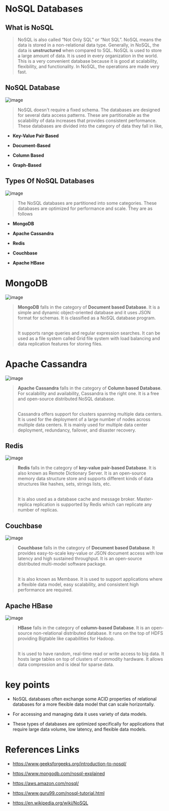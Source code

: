             
 #  NoSQL Databases  


 ## What is NoSQL  

  

>NoSQL is also called “Not Only SQL” or “Not SQL”. NoSQL means the data is stored in a non-relational data type. Generally, in NoSQL, the data is **unstructured** when compared to SQL. NoSQL is used to store a large amount of data. It is used in every organization in the world. This is a very convenient database because it is good at scalability, flexibility, and functionality. In NoSQL, the operations are made very fast.  

  

 ## NoSQL Database  

  ![image](https://www.guru99.com/images/1/101818_0537_NoSQLTutori1.png)

>NoSQL doesn't require a fixed schema. The databases are designed for several data access patterns. These are partitionable as the scalability of data increases that provides consistent performance. These databases are divided into the category of data they fall in like,



- **Key-Value Pair Based**   

- **Document-Based**  

- **Column Based**  

- **Graph-Based**  

  

 ## Types Of NoSQL Databases  

 ![image](https://hub.packtpub.com/wp-content/uploads/2018/03/92-cover-1280x720.png)

>The NoSQL databases are partitioned into some categories. These databases are optimized for performance and scale. They are as follows  

- **MongoDB**  

- **Apache Cassandra**  

- **Redis**  

- **Couchbase**  

- **Apache HBase**  

  

# MongoDB  

![image](https://www.cloudsavvyit.com/p/uploads/2021/07/f5932bc2.jpg?width=1198&trim=1,1&bg-color=000&pad=1,1)

> **MongoDB** falls in the category of **Document based Database**. It is a simple and dynamic object-oriented database and it uses JSON format for schemas. It is classified as a NoSQL database program.
> 
> <br> It supports range queries and regular expression searches. It can be used as a file system called Grid file system with load balancing and data replication features for storing files.  



 # Apache Cassandra  

 ![image](https://miro.medium.com/max/1400/0*psr1MnkYKiBexVpS.png)

> **Apache Cassandra** falls in the category of **Column based Database**. For scalability and availability, Cassandra is the right one. It is a free and open-source distributed NoSQL database. 
> 
> <br>Cassandra offers support for clusters spanning multiple data centers. It is used for the deployment of a large number of nodes across multiple data centers. It is mainly used for multiple data center deployment, redundancy, failover, and disaster recovery.  



 ## Redis  

 ![image](https://ps.w.org/redis-cache/assets/banner-1544x500.png?rev=2315420)

> **Redis** falls in the category of **key-value pair-based Database**. It is also known as Remote Dictionary Server. It is an open-source memory data structure store and supports different kinds of data structures like hashes, sets, strings lists, etc. 
> 
> <br>It is also used as a database cache and message broker. Master-replica replication is supported by Redis which can replicate any number of replicas.  



 ## Couchbase  

![image](https://ckhconsulting.com/wp-content/uploads/2021/05/couchbase-logo.jpeg)

> **Couchbase** falls in the category of **Document based Database**. It provides easy-to-scale key-value or JSON document access with low latency and high sustained throughput. It is an open-source distributed multi-model software package. 
> 
> <br>It is also known as Membase. It is used to support applications where a flexible data model, easy scalability, and consistent high performance are required.  

  

 ## Apache HBase  

![image](https://miro.medium.com/max/1084/1*mIZ5GETf3UnA-B-auz8SLw.png)

> **HBase** falls in the category of **column-based Database**. It is an open-source non-relational distributed database. It runs on the top of HDFS providing Bigtable like capabilities for Hadoop. 
> 
> <br/>It is used to have random, real-time read or write access to big data. It hosts large tables on top of clusters of commodity hardware. It allows data compression and is ideal for sparse data.     


 # key points 


- NoSQL databases often exchange some ACID properties of relational databases for a more flexible data model that can scale horizontally. 

- For accessing and managing data it uses variety of data models. 

- These types of databases are optimized specifically for applications that require large data volume, low latency, and flexible data models. 


# References Links

- https://www.geeksforgeeks.org/introduction-to-nosql/

- https://www.mongodb.com/nosql-explained 

- https://aws.amazon.com/nosql/

- https://www.guru99.com/nosql-tutorial.html

- https://en.wikipedia.org/wiki/NoSQL

       

  

 

 
